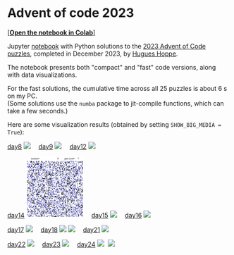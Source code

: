 # Advent of code 2023

[[**Open the notebook in Colab**]](https://colab.research.google.com/github/hhoppe/advent_of_code/blob/main/2023/advent_of_code_2023.ipynb)

Jupyter [notebook](https://github.com/hhoppe/advent_of_code/blob/main/2023/advent_of_code_2023.ipynb)
with Python solutions to the
[2023 Advent of Code puzzles](https://adventofcode.com/2023),
completed in December 2023,
by [Hugues Hoppe](http://hhoppe.com/).

The notebook presents both "compact" and "fast" code versions, along with data visualizations.

For the fast solutions, the cumulative time across all 25 puzzles is about 6 s on my PC.<br/>
(Some solutions use the `numba` package to jit-compile functions, which can take a few seconds.)

Here are some visualization results (obtained by setting `SHOW_BIG_MEDIA = True`):

<p>
<a href="#day8">day8</a> <img src="https://github.com/hhoppe/advent_of_code/raw/main/2023/results/day08e.gif" width="240">&emsp;
<a href="#day9">day9</a> <img src="https://github.com/hhoppe/advent_of_code/raw/main/2023/results/day09b.gif" width="160">&emsp;
<a href="#day12">day12</a> <img src="https://github.com/hhoppe/advent_of_code/raw/main/2023/results/day12c.gif" width="300">
</p>
<p>
<a href="#day14">day14</a> <img src="https://github.com/hhoppe/advent_of_code/raw/main/2023/results/day14.gif" width="130">&emsp;
<a href="#day15">day15</a> <img src="https://github.com/hhoppe/advent_of_code/raw/main/2023/results/day15b.gif" width="180">&emsp;
<a href="#day16">day16</a> <img src="https://github.com/hhoppe/advent_of_code/raw/main/2023/results/day16b.gif" width="320">
</p>
<p>
<a href="#day17">day17</a> <img src="https://github.com/hhoppe/advent_of_code/raw/main/2023/results/day17.gif" width="200">&emsp;
<a href="#day18">day18</a> <img src="https://github.com/hhoppe/advent_of_code/raw/main/2023/results/day18a.gif" width="80">
<img src="https://github.com/hhoppe/advent_of_code/raw/main/2023/results/day18c.gif" width="100">&emsp;
<a href="#day21">day21</a> <img src="https://github.com/hhoppe/advent_of_code/raw/main/2023/results/day21b.png" width="300">
</p>
<p>
<a href="#day22">day22</a> <img src="https://github.com/hhoppe/advent_of_code/raw/main/2023/results/day22.gif" width="160">&emsp;
<a href="#day23">day23</a> <img src="https://github.com/hhoppe/advent_of_code/raw/main/2023/results/day23.gif" width="156">&emsp;
<a href="#day24">day24</a> <img src="https://github.com/hhoppe/advent_of_code/raw/main/2023/results/day24a.gif" width="30">&nbsp;
<img src="https://github.com/hhoppe/advent_of_code/raw/main/2023/results/day24c.gif" width="306">
</p>
